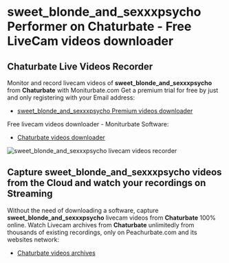 # sweet_blonde_and_sexxxpsycho Performer on Chaturbate - Free LiveCam videos downloader

## Chaturbate Live Videos Recorder

Monitor and record livecam videos of **sweet_blonde_and_sexxxpsycho** from **Chaturbate** with Moniturbate.com
Get a premium trial for free by just and only registering with your Email address:
* [sweet_blonde_and_sexxxpsycho Premium videos downloader](https://moniturbate.com/request-demo-licence-key.html)

Free livecam videos downloader - Moniturbate Software:
* [Chaturbate videos downloader](https://moniturbate.com/moniturbate-download-software.html)

![sweet_blonde_and_sexxxpsycho livecam videos recorder](https://peachurnet.com/templates/moniturbate-software.png)


## Capture sweet_blonde_and_sexxxpsycho videos from the Cloud and watch your recordings on Streaming

Without the need of downloading a software, capture **sweet_blonde_and_sexxxpsycho** livecam videos from **Chaturbate** 100% online.
Watch Livecam archives from **Chaturbate** unlimitedly from thousands of existing recordings, only on Peachurbate.com and its websites network:
* [Chaturbate videos archives](https://peachurnet.com/)